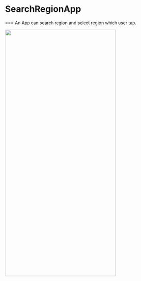 # SearchRegionApp
===
An App can search region and select region which user tap.


<img width="360" height="800" src="https://imgur.com/a/5jap8El">
